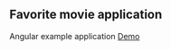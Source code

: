 ## Favorite movie application

Angular example application [Demo](https://agile-lowlands-5699.herokuapp.com/)